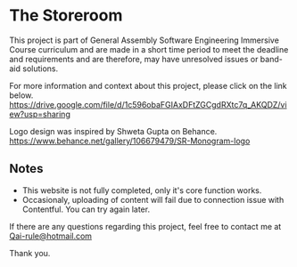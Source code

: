 # The Storeroom
This project is part of General Assembly Software Engineering Immersive Course curriculum and are made in a short time period to meet the deadline and requirements and are therefore, may have unresolved issues or band-aid solutions.

For more information and context about this project, please click on the link below.
https://drive.google.com/file/d/1c596obaFGIAxDFtZGCgdRXtc7q_AKQDZ/view?usp=sharing

Logo design was inspired by Shweta Gupta on Behance.
https://www.behance.net/gallery/106679479/SR-Monogram-logo

## Notes
- This website is not fully completed, only it's core function works.
- Occasionaly, uploading of content will fail due to connection issue with Contentful. You can try again later. 


If there are any questions regarding this project, feel free to contact me at Qai-rule@hotmail.com

Thank you.